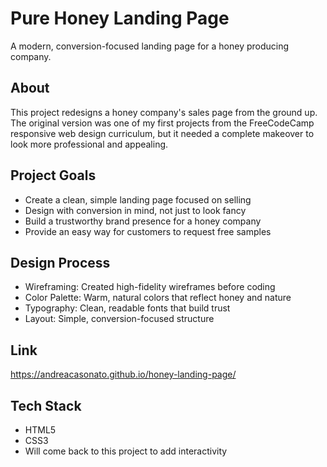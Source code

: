 # Pure Honey Landing Page
A modern, conversion-focused landing page for a honey producing company.

## About
This project redesigns a honey company's sales page from the ground up. The original version was one of my first projects from the FreeCodeCamp responsive web design curriculum, but it needed a complete makeover to look more professional and appealing.

## Project Goals
- Create a clean, simple landing page focused on selling
- Design with conversion in mind, not just to look fancy
- Build a trustworthy brand presence for a honey company
- Provide an easy way for customers to request free samples

## Design Process
- Wireframing: Created high-fidelity wireframes before coding
- Color Palette: Warm, natural colors that reflect honey and nature
- Typography: Clean, readable fonts that build trust
- Layout: Simple, conversion-focused structure

## Link
https://andreacasonato.github.io/honey-landing-page/

## Tech Stack
- HTML5  
- CSS3
- Will come back to this project to add interactivity
